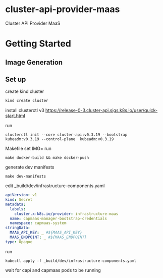 # cluster-api-provider-maas
Cluster API Provider MaaS


# Getting Started

## Image Generation


## Set up
    
create kind cluster
    
```bash
kind create cluster
```

install clusterctl v3
    https://release-0-3.cluster-api.sigs.k8s.io/user/quick-start.html

run
```
clusterctl init --core cluster-api:v0.3.19 --bootstrap  kubeadm:v0.3.19 --control-plane  kubeadm:v0.3.19
```

Makefile set IMG=<your docker repo>
run 
```
make docker-build && make docker-push
```
    
generate dev manifests
```
make dev-manifests
```

edit _build/dev/infrastructure-components.yaml
```yaml
apiVersion: v1
kind: Secret
metadata:
  labels:
    cluster.x-k8s.io/provider: infrastructure-maas
  name: capmaas-manager-bootstrap-credentials
  namespace: capmaas-system
stringData:
  MAAS_API_KEY: _ #${MAAS_API_KEY}
  MAAS_ENDPOINT: _ #${MAAS_ENDPOINT}
type: Opaque
```

run
```shell
kubectl apply -f _build/dev/infrastructure-components.yaml
```

wait for capi and capmaas pods to be running

